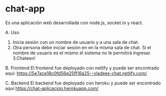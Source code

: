 # chat-app

Es una aplicación web desarrollada con node.js, socket.io y react.

A. Uso
1. Inicia sesión con un nombre de usuario y a una sala de chat.
2. Otra persona debe iniciar sesión en en la misma sala de chat. Si el nombre de usuario es el mismo el sistema no le permitirá ingresar.
3.Chateen!

B. Frontend
El frontend fue deployado con netlify y puede ser encontrado aquí:
https://5e7ace18c0fd56e25ff16a25--vladeex-chat.netlify.com/

C. Backend
El backend fue deployado con heroku y puede ser encontrado aquí
https://chat-aplicacion.herokuapp.com/

